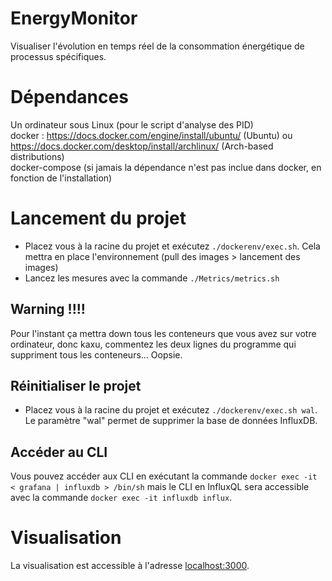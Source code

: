 # EnergyMonitor
Visualiser l'évolution en temps réel de la consommation énergétique de processus spécifiques.

# Dépendances
Un ordinateur sous Linux (pour le script d'analyse des PID) \
docker : https://docs.docker.com/engine/install/ubuntu/ (Ubuntu) ou https://docs.docker.com/desktop/install/archlinux/ (Arch-based distributions) \
docker-compose (si jamais la dépendance n'est pas inclue dans docker, en fonction de l'installation)

# Lancement du projet

- Placez vous à la racine du projet et exécutez ``./dockerenv/exec.sh``. Cela mettra en place l'environnement (pull des images > lancement des images)
- Lancez les mesures avec la commande ``./Metrics/metrics.sh``

## Warning !!!!
Pour l'instant ça mettra down tous les conteneurs que vous avez sur votre ordinateur, donc kaxu, commentez les deux lignes du programme qui suppriment tous les conteneurs... Oopsie.

## Réinitialiser le projet
- Placez vous à la racine du projet et exécutez ``./dockerenv/exec.sh wal``. Le paramètre "wal" permet de supprimer la base de données InfluxDB.

## Accéder au CLI
Vous pouvez accéder aux CLI en exécutant la commande ``docker exec -it < grafana | influxdb > /bin/sh`` mais le CLI en InfluxQL sera accessible avec la commande ``docker exec -it influxdb influx``.

# Visualisation
La visualisation est accessible à l'adresse [localhost:3000](localhost:3000).
